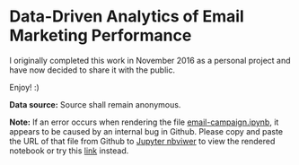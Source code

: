 # Data-Driven Analytics of Email Marketing Performance

I originally completed this work in November 2016 as a personal project and have now decided to share it with the public.

Enjoy! :)

**Data source:**
Source shall remain anonymous.

**Note:** If an error occurs when rendering the file [email-campaign.ipynb](./email-campaign.ipynb), it appears to be caused by an internal bug in Github. Please copy and paste the URL of that file from Github to [Jupyter nbviwer](https://nbviewer.jupyter.org) to view the rendered notebook or try this [link](https://nbviewer.jupyter.org/github/davidkml/email-campaign/blob/master/email-campaign.ipynb) instead.
